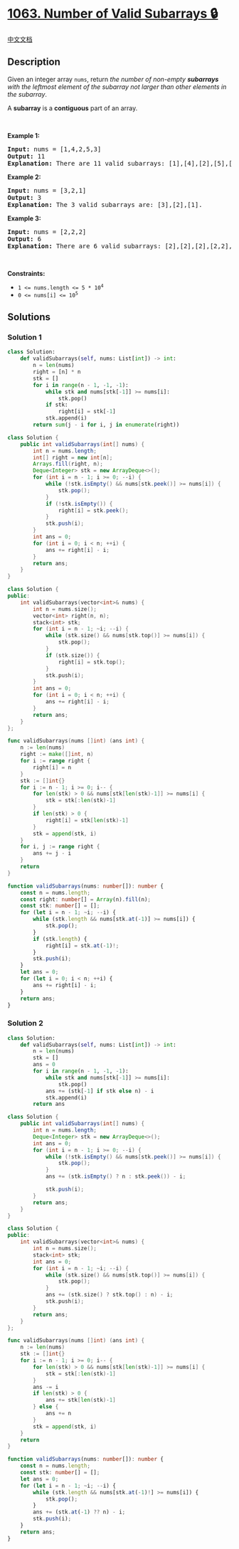 # [1063. Number of Valid Subarrays 🔒](https://leetcode.com/problems/number-of-valid-subarrays)

[中文文档](/solution/1000-1099/1063.Number%20of%20Valid%20Subarrays/README.md)

<!-- tags:Stack,Array,Monotonic Stack -->

## Description

<p>Given an integer array <code>nums</code>, return <em>the number of non-empty <strong>subarrays</strong> with the leftmost element of the subarray&nbsp;not larger than other elements in the subarray</em>.</p>

<p>A <strong>subarray</strong> is a <strong>contiguous</strong> part of an array.</p>

<p>&nbsp;</p>
<p><strong class="example">Example 1:</strong></p>

<pre>
<strong>Input:</strong> nums = [1,4,2,5,3]
<strong>Output:</strong> 11
<strong>Explanation:</strong> There are 11 valid subarrays: [1],[4],[2],[5],[3],[1,4],[2,5],[1,4,2],[2,5,3],[1,4,2,5],[1,4,2,5,3].
</pre>

<p><strong class="example">Example 2:</strong></p>

<pre>
<strong>Input:</strong> nums = [3,2,1]
<strong>Output:</strong> 3
<strong>Explanation:</strong> The 3 valid subarrays are: [3],[2],[1].
</pre>

<p><strong class="example">Example 3:</strong></p>

<pre>
<strong>Input:</strong> nums = [2,2,2]
<strong>Output:</strong> 6
<strong>Explanation:</strong> There are 6 valid subarrays: [2],[2],[2],[2,2],[2,2],[2,2,2].
</pre>

<p>&nbsp;</p>
<p><strong>Constraints:</strong></p>

<ul>
	<li><code>1 &lt;= nums.length &lt;= 5 * 10<sup>4</sup></code></li>
	<li><code>0 &lt;= nums[i] &lt;= 10<sup>5</sup></code></li>
</ul>

## Solutions

### Solution 1

<!-- tabs:start -->

```python
class Solution:
    def validSubarrays(self, nums: List[int]) -> int:
        n = len(nums)
        right = [n] * n
        stk = []
        for i in range(n - 1, -1, -1):
            while stk and nums[stk[-1]] >= nums[i]:
                stk.pop()
            if stk:
                right[i] = stk[-1]
            stk.append(i)
        return sum(j - i for i, j in enumerate(right))
```

```java
class Solution {
    public int validSubarrays(int[] nums) {
        int n = nums.length;
        int[] right = new int[n];
        Arrays.fill(right, n);
        Deque<Integer> stk = new ArrayDeque<>();
        for (int i = n - 1; i >= 0; --i) {
            while (!stk.isEmpty() && nums[stk.peek()] >= nums[i]) {
                stk.pop();
            }
            if (!stk.isEmpty()) {
                right[i] = stk.peek();
            }
            stk.push(i);
        }
        int ans = 0;
        for (int i = 0; i < n; ++i) {
            ans += right[i] - i;
        }
        return ans;
    }
}
```

```cpp
class Solution {
public:
    int validSubarrays(vector<int>& nums) {
        int n = nums.size();
        vector<int> right(n, n);
        stack<int> stk;
        for (int i = n - 1; ~i; --i) {
            while (stk.size() && nums[stk.top()] >= nums[i]) {
                stk.pop();
            }
            if (stk.size()) {
                right[i] = stk.top();
            }
            stk.push(i);
        }
        int ans = 0;
        for (int i = 0; i < n; ++i) {
            ans += right[i] - i;
        }
        return ans;
    }
};
```

```go
func validSubarrays(nums []int) (ans int) {
	n := len(nums)
	right := make([]int, n)
	for i := range right {
		right[i] = n
	}
	stk := []int{}
	for i := n - 1; i >= 0; i-- {
		for len(stk) > 0 && nums[stk[len(stk)-1]] >= nums[i] {
			stk = stk[:len(stk)-1]
		}
		if len(stk) > 0 {
			right[i] = stk[len(stk)-1]
		}
		stk = append(stk, i)
	}
	for i, j := range right {
		ans += j - i
	}
	return
}
```

```ts
function validSubarrays(nums: number[]): number {
    const n = nums.length;
    const right: number[] = Array(n).fill(n);
    const stk: number[] = [];
    for (let i = n - 1; ~i; --i) {
        while (stk.length && nums[stk.at(-1)] >= nums[i]) {
            stk.pop();
        }
        if (stk.length) {
            right[i] = stk.at(-1)!;
        }
        stk.push(i);
    }
    let ans = 0;
    for (let i = 0; i < n; ++i) {
        ans += right[i] - i;
    }
    return ans;
}
```

<!-- tabs:end -->

### Solution 2

<!-- tabs:start -->

```python
class Solution:
    def validSubarrays(self, nums: List[int]) -> int:
        n = len(nums)
        stk = []
        ans = 0
        for i in range(n - 1, -1, -1):
            while stk and nums[stk[-1]] >= nums[i]:
                stk.pop()
            ans += (stk[-1] if stk else n) - i
            stk.append(i)
        return ans
```

```java
class Solution {
    public int validSubarrays(int[] nums) {
        int n = nums.length;
        Deque<Integer> stk = new ArrayDeque<>();
        int ans = 0;
        for (int i = n - 1; i >= 0; --i) {
            while (!stk.isEmpty() && nums[stk.peek()] >= nums[i]) {
                stk.pop();
            }
            ans += (stk.isEmpty() ? n : stk.peek()) - i;

            stk.push(i);
        }
        return ans;
    }
}
```

```cpp
class Solution {
public:
    int validSubarrays(vector<int>& nums) {
        int n = nums.size();
        stack<int> stk;
        int ans = 0;
        for (int i = n - 1; ~i; --i) {
            while (stk.size() && nums[stk.top()] >= nums[i]) {
                stk.pop();
            }
            ans += (stk.size() ? stk.top() : n) - i;
            stk.push(i);
        }
        return ans;
    }
};
```

```go
func validSubarrays(nums []int) (ans int) {
	n := len(nums)
	stk := []int{}
	for i := n - 1; i >= 0; i-- {
		for len(stk) > 0 && nums[stk[len(stk)-1]] >= nums[i] {
			stk = stk[:len(stk)-1]
		}
		ans -= i
		if len(stk) > 0 {
			ans += stk[len(stk)-1]
		} else {
			ans += n
		}
		stk = append(stk, i)
	}
	return
}
```

```ts
function validSubarrays(nums: number[]): number {
    const n = nums.length;
    const stk: number[] = [];
    let ans = 0;
    for (let i = n - 1; ~i; --i) {
        while (stk.length && nums[stk.at(-1)!] >= nums[i]) {
            stk.pop();
        }
        ans += (stk.at(-1) ?? n) - i;
        stk.push(i);
    }
    return ans;
}
```

<!-- tabs:end -->

<!-- end -->
